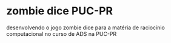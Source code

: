 # zombie dice PUC-PR
desenvolvendo o jogo zombie dice para a matéria de raciocínio computacional no curso de ADS na PUC-PR
